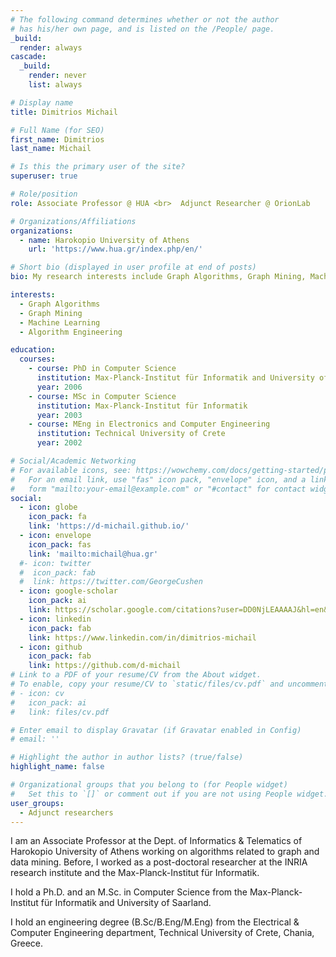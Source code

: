 ```yaml
---
# The following command determines whether or not the author
# has his/her own page, and is listed on the /People/ page.
_build:
  render: always
cascade:
  _build:
    render: never
    list: always

# Display name
title: Dimitrios Michail

# Full Name (for SEO)
first_name: Dimitrios
last_name: Michail

# Is this the primary user of the site?
superuser: true

# Role/position
role: Associate Professor @ HUA <br>  Adjunct Researcher @ OrionLab 

# Organizations/Affiliations
organizations:
  - name: Harokopio University of Athens
    url: 'https://www.hua.gr/index.php/en/'

# Short bio (displayed in user profile at end of posts)
bio: My research interests include Graph Algorithms, Graph Mining, Machine Learning, Algorithm Engineering.

interests:
  - Graph Algorithms
  - Graph Mining
  - Machine Learning
  - Algorithm Engineering

education:
  courses:
    - course: PhD in Computer Science
      institution: Max-Planck-Institut für Informatik and University of Saarland
      year: 2006
    - course: MSc in Computer Science
      institution: Max-Planck-Institut für Informatik 
      year: 2003
    - course: MEng in Electronics and Computer Engineering
      institution: Technical University of Crete
      year: 2002

# Social/Academic Networking
# For available icons, see: https://wowchemy.com/docs/getting-started/page-builder/#icons
#   For an email link, use "fas" icon pack, "envelope" icon, and a link in the
#   form "mailto:your-email@example.com" or "#contact" for contact widget.
social:
  - icon: globe
    icon_pack: fa
    link: 'https://d-michail.github.io/'
  - icon: envelope
    icon_pack: fas
    link: 'mailto:michail@hua.gr'
  #- icon: twitter
  #  icon_pack: fab
  #  link: https://twitter.com/GeorgeCushen
  - icon: google-scholar
    icon_pack: ai
    link: https://scholar.google.com/citations?user=DD0NjLEAAAAJ&hl=en&oi=sra
  - icon: linkedin
    icon_pack: fab
    link: https://www.linkedin.com/in/dimitrios-michail	
  - icon: github
    icon_pack: fab
    link: https://github.com/d-michail
# Link to a PDF of your resume/CV from the About widget.
# To enable, copy your resume/CV to `static/files/cv.pdf` and uncomment the lines below.
# - icon: cv
#   icon_pack: ai
#   link: files/cv.pdf

# Enter email to display Gravatar (if Gravatar enabled in Config)
# email: ''

# Highlight the author in author lists? (true/false)
highlight_name: false

# Organizational groups that you belong to (for People widget)
#   Set this to `[]` or comment out if you are not using People widget.
user_groups:
  - Adjunct researchers
---
```


I am an Associate Professor at the Dept. of Informatics & Telematics of Harokopio University of Athens working on algorithms related to graph and data mining. Before, I worked as a post-doctoral researcher at the INRIA research institute and the Max-Planck-Institut für Informatik.

I hold a Ph.D. and an M.Sc. in Computer Science from the Max-Planck-Institut für Informatik and University of Saarland.

I hold an engineering degree (B.Sc/B.Eng/M.Eng) from the Electrical & Computer Engineering department, Technical University of Crete, Chania, Greece.